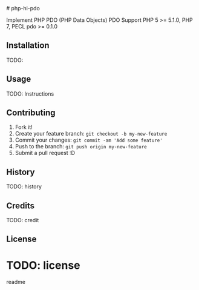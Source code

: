 <snippet>
  <content>
# php-hi-pdo

Implement PHP PDO (PHP Data Objects) 
PDO Support PHP 5 >= 5.1.0, PHP 7, PECL pdo >= 0.1.0

## Installation

TODO: 

## Usage

TODO: Instructions

## Contributing

1. Fork it!
2. Create your feature branch: `git checkout -b my-new-feature`
3. Commit your changes: `git commit -am 'Add some feature'`
4. Push to the branch: `git push origin my-new-feature`
5. Submit a pull request :D

## History

TODO: history

## Credits

TODO: credit

## License

TODO: license
=======
  </content>
  <tabTrigger>readme</tabTrigger>
</snippet>
